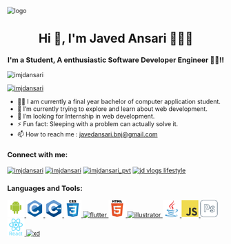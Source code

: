 ![logo](https://github.com/Imjdansari/Imjdansari/blob/main/Javed%20Ansari.jpeg)
<h1 align="center">Hi 👋, I'm Javed Ansari 👨🏻‍💻</h1>
<h3 align="center">I'm a Student, A enthusiastic Software Developer Engineer 🧑‍💻!!</h3>

<p align="left"> <img src="https://komarev.com/ghpvc/?username=imjdansari&label=Profile%20views&color=0e75b6&style=flat" alt="imjdansari" /> </p>

<p align="left"> <a href="https://twitter.com/imjdansari" target="blank"><img src="https://img.shields.io/twitter/follow/imjdansari?logo=twitter&style=for-the-badge" alt="imjdansari" /></a> </p>

- 👨‍🎓 I am currently a final year bachelor of computer application student.
- 🌱 I’m currently trying to explore and learn about web development.
- 🤔 I’m looking for Internship in web development.
- ⚡ Fun fact: Sleeping with a problem can actually solve it.
- 📫 How to reach me : javedansari.bnj@gmail.com

<h3 align="left">Connect with me:</h3>
<p align="left">
<a href="https://twitter.com/imjdansari" target="blank"><img align="center" src="https://raw.githubusercontent.com/rahuldkjain/github-profile-readme-generator/master/src/images/icons/Social/twitter.svg" alt="imjdansari" height="30" width="40" /></a>
<a href="https://linkedin.com/in/imjdansari" target="blank"><img align="center" src="https://raw.githubusercontent.com/rahuldkjain/github-profile-readme-generator/master/src/images/icons/Social/linked-in-alt.svg" alt="imjdansari" height="30" width="40" /></a>
<a href="https://instagram.com/imjdansari_pvt" target="blank"><img align="center" src="https://raw.githubusercontent.com/rahuldkjain/github-profile-readme-generator/master/src/images/icons/Social/instagram.svg" alt="imjdansari_pvt" height="30" width="40" /></a>
<a href="https://www.youtube.com/c/jd vlogs lifestyle" target="blank"><img align="center" src="https://raw.githubusercontent.com/rahuldkjain/github-profile-readme-generator/master/src/images/icons/Social/youtube.svg" alt="jd vlogs lifestyle" height="30" width="40" /></a>
</p>

<h3 align="left">Languages and Tools:</h3>
<p align="left"> <a href="https://developer.android.com" target="_blank" rel="noreferrer"> <img src="https://raw.githubusercontent.com/devicons/devicon/master/icons/android/android-original-wordmark.svg" alt="android" width="40" height="40"/> </a> <a href="https://www.cprogramming.com/" target="_blank" rel="noreferrer"> <img src="https://raw.githubusercontent.com/devicons/devicon/master/icons/c/c-original.svg" alt="c" width="40" height="40"/> </a> <a href="https://www.w3schools.com/cpp/" target="_blank" rel="noreferrer"> <img src="https://raw.githubusercontent.com/devicons/devicon/master/icons/cplusplus/cplusplus-original.svg" alt="cplusplus" width="40" height="40"/> </a> <a href="https://www.w3schools.com/css/" target="_blank" rel="noreferrer"> <img src="https://raw.githubusercontent.com/devicons/devicon/master/icons/css3/css3-original-wordmark.svg" alt="css3" width="40" height="40"/> </a> <a href="https://flutter.dev" target="_blank" rel="noreferrer"> <img src="https://www.vectorlogo.zone/logos/flutterio/flutterio-icon.svg" alt="flutter" width="40" height="40"/> </a> <a href="https://www.w3.org/html/" target="_blank" rel="noreferrer"> <img src="https://raw.githubusercontent.com/devicons/devicon/master/icons/html5/html5-original-wordmark.svg" alt="html5" width="40" height="40"/> </a> <a href="https://www.adobe.com/in/products/illustrator.html" target="_blank" rel="noreferrer"> <img src="https://www.vectorlogo.zone/logos/adobe_illustrator/adobe_illustrator-icon.svg" alt="illustrator" width="40" height="40"/> </a> <a href="https://www.java.com" target="_blank" rel="noreferrer"> <img src="https://raw.githubusercontent.com/devicons/devicon/master/icons/java/java-original.svg" alt="java" width="40" height="40"/> </a> <a href="https://developer.mozilla.org/en-US/docs/Web/JavaScript" target="_blank" rel="noreferrer"> <img src="https://raw.githubusercontent.com/devicons/devicon/master/icons/javascript/javascript-original.svg" alt="javascript" width="40" height="40"/> </a> <a href="https://www.photoshop.com/en" target="_blank" rel="noreferrer"> <img src="https://raw.githubusercontent.com/devicons/devicon/master/icons/photoshop/photoshop-line.svg" alt="photoshop" width="40" height="40"/> </a> <a href="https://reactjs.org/" target="_blank" rel="noreferrer"> <img src="https://raw.githubusercontent.com/devicons/devicon/master/icons/react/react-original-wordmark.svg" alt="react" width="40" height="40"/> </a> <a href="https://www.adobe.com/products/xd.html" target="_blank" rel="noreferrer"> <img src="https://cdn.worldvectorlogo.com/logos/adobe-xd.svg" alt="xd" width="40" height="40"/> </a> </p>
